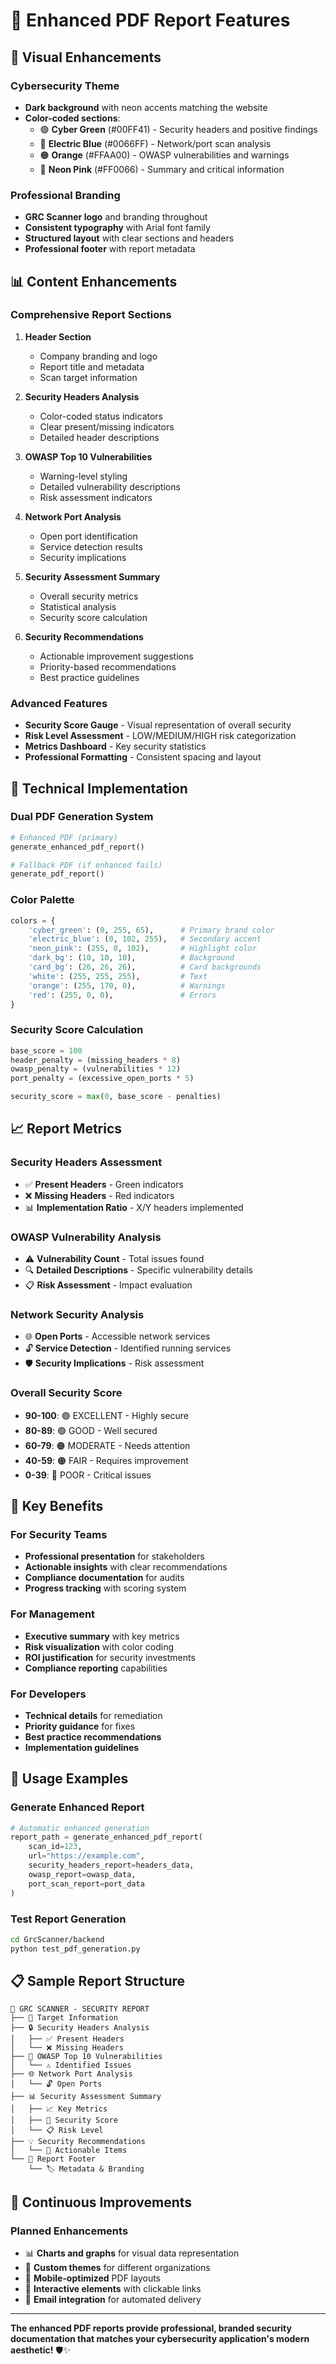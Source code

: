 # 📄 Enhanced PDF Report Features

## 🎨 **Visual Enhancements**

### **Cybersecurity Theme**
- **Dark background** with neon accents matching the website
- **Color-coded sections**:
  - 🟢 **Cyber Green** (#00FF41) - Security headers and positive findings
  - 🔵 **Electric Blue** (#0066FF) - Network/port scan analysis
  - 🟠 **Orange** (#FFAA00) - OWASP vulnerabilities and warnings
  - 🔴 **Neon Pink** (#FF0066) - Summary and critical information

### **Professional Branding**
- **GRC Scanner logo** and branding throughout
- **Consistent typography** with Arial font family
- **Structured layout** with clear sections and headers
- **Professional footer** with report metadata

## 📊 **Content Enhancements**

### **Comprehensive Report Sections**
1. **Header Section**
   - Company branding and logo
   - Report title and metadata
   - Scan target information

2. **Security Headers Analysis**
   - Color-coded status indicators
   - Clear present/missing indicators
   - Detailed header descriptions

3. **OWASP Top 10 Vulnerabilities**
   - Warning-level styling
   - Detailed vulnerability descriptions
   - Risk assessment indicators

4. **Network Port Analysis**
   - Open port identification
   - Service detection results
   - Security implications

5. **Security Assessment Summary**
   - Overall security metrics
   - Statistical analysis
   - Security score calculation

6. **Security Recommendations**
   - Actionable improvement suggestions
   - Priority-based recommendations
   - Best practice guidelines

### **Advanced Features**
- **Security Score Gauge** - Visual representation of overall security
- **Risk Level Assessment** - LOW/MEDIUM/HIGH risk categorization
- **Metrics Dashboard** - Key security statistics
- **Professional Formatting** - Consistent spacing and layout

## 🔧 **Technical Implementation**

### **Dual PDF Generation System**
```python
# Enhanced PDF (primary)
generate_enhanced_pdf_report()

# Fallback PDF (if enhanced fails)
generate_pdf_report()
```

### **Color Palette**
```python
colors = {
    'cyber_green': (0, 255, 65),      # Primary brand color
    'electric_blue': (0, 102, 255),   # Secondary accent
    'neon_pink': (255, 0, 102),       # Highlight color
    'dark_bg': (10, 10, 10),          # Background
    'card_bg': (26, 26, 26),          # Card backgrounds
    'white': (255, 255, 255),         # Text
    'orange': (255, 170, 0),          # Warnings
    'red': (255, 0, 0),               # Errors
}
```

### **Security Score Calculation**
```python
base_score = 100
header_penalty = (missing_headers * 8)
owasp_penalty = (vulnerabilities * 12)
port_penalty = (excessive_open_ports * 5)

security_score = max(0, base_score - penalties)
```

## 📈 **Report Metrics**

### **Security Headers Assessment**
- ✅ **Present Headers** - Green indicators
- ❌ **Missing Headers** - Red indicators
- 📊 **Implementation Ratio** - X/Y headers implemented

### **OWASP Vulnerability Analysis**
- ⚠️ **Vulnerability Count** - Total issues found
- 🔍 **Detailed Descriptions** - Specific vulnerability details
- 📋 **Risk Assessment** - Impact evaluation

### **Network Security Analysis**
- 🌐 **Open Ports** - Accessible network services
- 🔓 **Service Detection** - Identified running services
- 🛡️ **Security Implications** - Risk assessment

### **Overall Security Score**
- **90-100**: 🟢 EXCELLENT - Highly secure
- **80-89**: 🟢 GOOD - Well secured
- **60-79**: 🟠 MODERATE - Needs attention
- **40-59**: 🟠 FAIR - Requires improvement
- **0-39**: 🔴 POOR - Critical issues

## 🎯 **Key Benefits**

### **For Security Teams**
- **Professional presentation** for stakeholders
- **Actionable insights** with clear recommendations
- **Compliance documentation** for audits
- **Progress tracking** with scoring system

### **For Management**
- **Executive summary** with key metrics
- **Risk visualization** with color coding
- **ROI justification** for security investments
- **Compliance reporting** capabilities

### **For Developers**
- **Technical details** for remediation
- **Priority guidance** for fixes
- **Best practice recommendations**
- **Implementation guidelines**

## 🚀 **Usage Examples**

### **Generate Enhanced Report**
```python
# Automatic enhanced generation
report_path = generate_enhanced_pdf_report(
    scan_id=123,
    url="https://example.com",
    security_headers_report=headers_data,
    owasp_report=owasp_data,
    port_scan_report=port_data
)
```

### **Test Report Generation**
```bash
cd GrcScanner/backend
python test_pdf_generation.py
```

## 📋 **Sample Report Structure**

```
📄 GRC SCANNER - SECURITY REPORT
├── 🎯 Target Information
├── 🔒 Security Headers Analysis
│   ├── ✅ Present Headers
│   └── ❌ Missing Headers
├── 🐛 OWASP Top 10 Vulnerabilities
│   └── ⚠️ Identified Issues
├── 🌐 Network Port Analysis
│   └── 🔓 Open Ports
├── 📊 Security Assessment Summary
│   ├── 📈 Key Metrics
│   ├── 🎯 Security Score
│   └── 📋 Risk Level
├── 💡 Security Recommendations
│   └── 🔧 Actionable Items
└── 📝 Report Footer
    └── 🏷️ Metadata & Branding
```

## 🔄 **Continuous Improvements**

### **Planned Enhancements**
- 📊 **Charts and graphs** for visual data representation
- 🎨 **Custom themes** for different organizations
- 📱 **Mobile-optimized** PDF layouts
- 🔗 **Interactive elements** with clickable links
- 📧 **Email integration** for automated delivery

---

**The enhanced PDF reports provide professional, branded security documentation that matches your cybersecurity application's modern aesthetic!** 🛡️✨